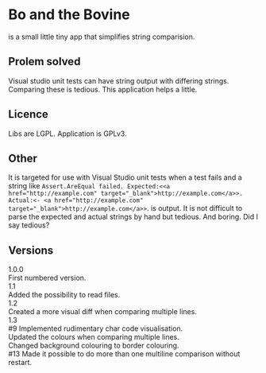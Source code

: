 # Bo and the Bovine
is a small little tiny app that simplifies string comparision.

## Prolem solved
Visual studio unit tests can have string output with differing strings.  
Comparing these is tedious.
This application helps a little.

## Licence
Libs are LGPL.
Application is GPLv3.

## Other
It is targeted for use with Visual Studio unit tests when a test fails and a string like
`Assert.AreEqual failed. Expected:<<a href="http://example.com" target="_blank">http://example.com</a>>. Actual:<- <a href="http://example.com" target="_blank">http://example.com</a>>`.
is output.  It is not difficult to parse the expected and actual strings by hand but tedious.  And boring.  Did I say tedious?

## Versions
1.0.0  
First numbered version.  
1.1  
Added the possibility to read files.  
1.2  
Created a more visual diff when comparing multiple lines.  
1.3  
#9	Implemented rudimentary char code visualisation.  
Updated the colours when comparing multiple lines.  
Changed background colouring to border colouring.  
#13	Made it possible to do more than one multiline comparison without restart.  